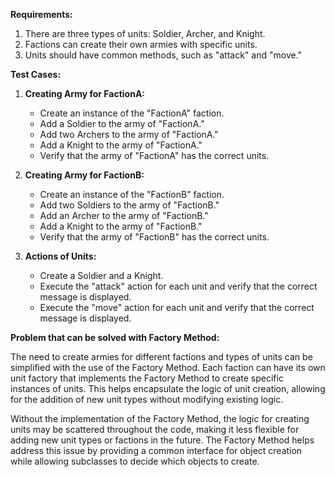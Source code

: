
**Requirements:**

1. There are three types of units: Soldier, Archer, and Knight.
2. Factions can create their own armies with specific units.
3. Units should have common methods, such as "attack" and "move."

**Test Cases:**

1. **Creating Army for FactionA:**

   - Create an instance of the "FactionA" faction.
   - Add a Soldier to the army of "FactionA."
   - Add two Archers to the army of "FactionA."
   - Add a Knight to the army of "FactionA."
   - Verify that the army of "FactionA" has the correct units.
2. **Creating Army for FactionB:**

   - Create an instance of the "FactionB" faction.
   - Add two Soldiers to the army of "FactionB."
   - Add an Archer to the army of "FactionB."
   - Add a Knight to the army of "FactionB."
   - Verify that the army of "FactionB" has the correct units.
3. **Actions of Units:**

   - Create a Soldier and a Knight.
   - Execute the "attack" action for each unit and verify that the correct message is displayed.
   - Execute the "move" action for each unit and verify that the correct message is displayed.

**Problem that can be solved with Factory Method:**

The need to create armies for different factions and types of units can be simplified with the use of the Factory Method. Each faction can have its own unit factory that implements the Factory Method to create specific instances of units. This helps encapsulate the logic of unit creation, allowing for the addition of new unit types without modifying existing logic.

Without the implementation of the Factory Method, the logic for creating units may be scattered throughout the code, making it less flexible for adding new unit types or factions in the future. The Factory Method helps address this issue by providing a common interface for object creation while allowing subclasses to decide which objects to create.

